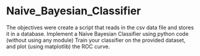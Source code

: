 # Naive_Bayesian_Classifier

The objectives were 
create a script that reads in the csv data file and stores it in a database.
Implement a Naive Bayesian Classifier using python code (without using any module) 
Train your classifier on the provided dataset, and plot (using matplotlib) the ROC curve. 
